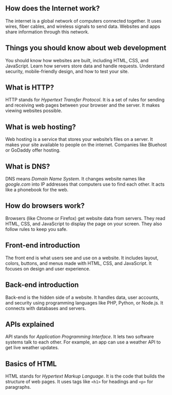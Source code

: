 ## How does the Internet work?
The internet is a global network of computers connected together. It uses wires, fiber cables, and wireless signals to send data. Websites and apps share information through this network.

##  Things you should know about web development  
You should know how websites are built, including HTML, CSS, and JavaScript. Learn how servers store data and handle requests. Understand security, mobile-friendly design, and how to test your site.

## What is HTTP?
HTTP stands for *Hypertext Transfer Protocol*. It is a set of rules for sending and receiving web pages between your browser and the server. It makes viewing websites possible.

## What is web hosting?
Web hosting is a service that stores your website’s files on a server. It makes your site available to people on the internet. Companies like Bluehost or GoDaddy offer hosting.

## What is DNS?
DNS means *Domain Name System*. It changes website names like *google.com* into IP addresses that computers use to find each other. It acts like a phonebook for the web.

## How do browsers work?
Browsers (like Chrome or Firefox) get website data from servers. They read HTML, CSS, and JavaScript to display the page on your screen. They also follow rules to keep you safe.

##  Front-end introduction  
The front end is what users see and use on a website. It includes layout, colors, buttons, and menus made with HTML, CSS, and JavaScript. It focuses on design and user experience.

##  Back-end introduction  
Back-end is the hidden side of a website. It handles data, user accounts, and security using programming languages like PHP, Python, or Node.js. It connects with databases and servers.

##  APIs explained  
API stands for *Application Programming Interface*. It lets two software systems talk to each other. For example, an app can use a weather API to get live weather updates.

##  Basics of HTML  
HTML stands for *Hypertext Markup Language*. It is the code that builds the structure of web pages. It uses tags like `<h1>` for headings and `<p>` for paragraphs.
